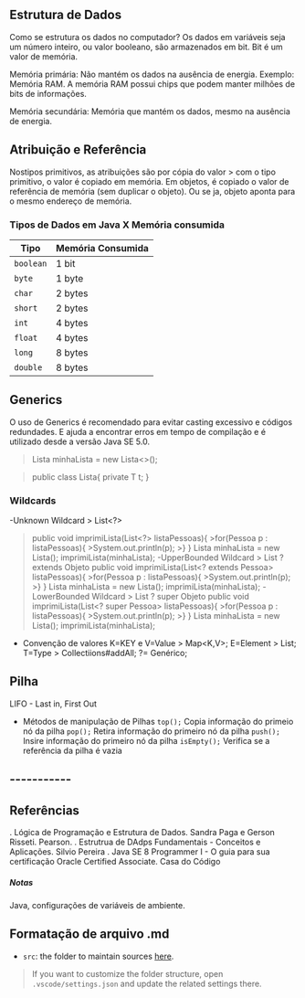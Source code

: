 ## Estrutura de Dados

Como se estrutura os dados no computador?
Os dados em variáveis seja um número inteiro, ou valor booleano, são armazenados em bit. Bit é um valor de memória.

Memória primária: Não mantém os dados na ausência de energia. Exemplo: Memória RAM. A memória RAM possui chips que podem manter milhões de bits de informações. 

Memória secundária: Memória que mantém os dados, mesmo na ausência de energia.

## Atribuição e Referência

Nostipos primitivos, as atribuições são por cópia do valor > com o tipo primitivo, o valor é copiado em memória.
Em objetos, é copiado o valor de referência de memória (sem duplicar o objeto). Ou se ja, objeto aponta para o mesmo endereço de memória.

### Tipos de Dados em Java X Memória consumida

| Tipo | Memória Consumida |
| --- | --- |
| `boolean` | 1 bit |
| `byte` | 1 byte |
| `char` | 2 bytes |
| `short` | 2 bytes |
| `int` | 4 bytes |
| `float` | 4 bytes |
| `long` | 8 bytes |
| `double` | 8 bytes |

## Generics
O uso de Generics é recomendado para evitar casting excessivo e códigos redundades. E ajuda a encontrar erros em tempo de compilação e é utilizado desde a versão Java SE 5.0.
>Lista<String> minhaLista = new Lista<>();

>public class Lista<T>{
>    private T t;
>}
### Wildcards

-Unknown Wildcard > List<?>
>public void imprimiLista(List<?> listaPessoas){
    >for(Pessoa p : listaPessoas){
        >System.out.println(p);
    >}
>}
>Lista<Aluno> minhaLista = new Lista<Aluno>();
>imprimiLista(minhaLista);
-UpperBounded Wildcard > List ? extends Objeto
>public void imprimiLista(List<? extends Pessoa> listaPessoas){
    >for(Pessoa p : listaPessoas){
        >System.out.println(p);
    >}
>}
>Lista<Aluno> minhaLista = new Lista<Aluno>();
>imprimiLista(minhaLista);
-LowerBounded Wildcard > List ? super Objeto
>public void imprimiLista(List<? super Pessoa> listaPessoas){
    >for(Pessoa p : listaPessoas){
        >System.out.println(p);
    >}
>}
>Lista<Aluno> minhaLista = new Lista<Aluno>();
>imprimiLista(minhaLista);

- Convenção de valores
K=KEY e V=Value > Map<K,V>;
E=Element > List<E>;
T=Type > Collectiions#addAll;
?= Genérico;
## Pilha
LIFO - Last in, First Out
- Métodos de manipulação de Pilhas
`top();` Copia informação do primeio nó da pilha 
`pop();` Retira informação do primeiro nó da pilha
`push();` Insire informação do primeiro nó da pilha
`isEmpty();` Verifica se a referência da pilha é vazia
## -----------
## Referências
. Lógica de Programação e Estrutura de Dados. Sandra Paga e Gerson Risseti. Pearson.
. Estrutrua de DAdps Fundamentais - Conceitos e Aplicações. Silvio Pereira
. Java SE 8 Programmer I - O guia para sua certificação Oracle Certified Associate. Casa do Código


##### Notas
Java, configurações de variáveis de ambiente.

## Formatação de arquivo .md

- `src`: the folder to maintain sources
[here](https://github.com/deisekinsk/condicionalJava).
> If you want to customize the folder structure, open `.vscode/settings.json` and update the related settings there.
